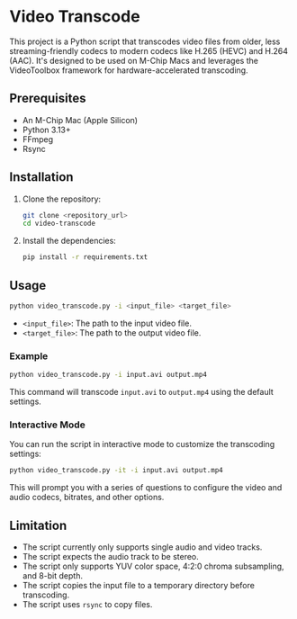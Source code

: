 # Video Transcode

This project is a Python script that transcodes video files from older, less streaming-friendly
codecs to modern codecs like H.265 (HEVC) and H.264 (AAC). It's designed to be used on M-Chip Macs
and leverages the VideoToolbox framework for hardware-accelerated transcoding.

## Prerequisites

*   An M-Chip Mac (Apple Silicon)
*   Python 3.13+
*   FFmpeg
*   Rsync


## Installation

1.  Clone the repository:

    ```bash
    git clone <repository_url>
    cd video-transcode
    ```

2.  Install the dependencies:

    ```bash
    pip install -r requirements.txt
    ```

## Usage

```bash
python video_transcode.py -i <input_file> <target_file>
```

*   `<input_file>`: The path to the input video file.
*   `<target_file>`: The path to the output video file.

### Example

```bash
python video_transcode.py -i input.avi output.mp4
```

This command will transcode `input.avi` to `output.mp4` using the default settings.

### Interactive Mode

You can run the script in interactive mode to customize the transcoding settings:

```bash
python video_transcode.py -it -i input.avi output.mp4
```

This will prompt you with a series of questions to configure the video and audio codecs, bitrates, and other options.

## Limitation

*   The script currently only supports single audio and video tracks.
*   The script expects the audio track to be stereo.
*   The script only supports YUV color space, 4:2:0 chroma subsampling, and 8-bit depth.
*   The script copies the input file to a temporary directory before transcoding.
*   The script uses `rsync` to copy files.
